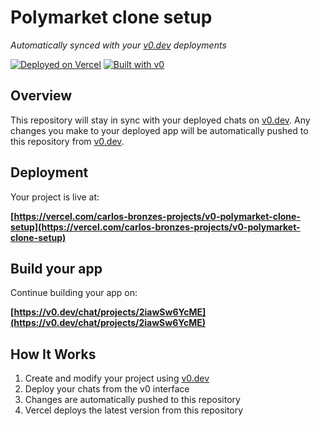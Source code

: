 # Polymarket clone setup

*Automatically synced with your [v0.dev](https://v0.dev) deployments*

[![Deployed on Vercel](https://img.shields.io/badge/Deployed%20on-Vercel-black?style=for-the-badge&logo=vercel)](https://vercel.com/carlos-bronzes-projects/v0-polymarket-clone-setup)
[![Built with v0](https://img.shields.io/badge/Built%20with-v0.dev-black?style=for-the-badge)](https://v0.dev/chat/projects/2iawSw6YcME)

## Overview

This repository will stay in sync with your deployed chats on [v0.dev](https://v0.dev).
Any changes you make to your deployed app will be automatically pushed to this repository from [v0.dev](https://v0.dev).

## Deployment

Your project is live at:

**[https://vercel.com/carlos-bronzes-projects/v0-polymarket-clone-setup](https://vercel.com/carlos-bronzes-projects/v0-polymarket-clone-setup)**

## Build your app

Continue building your app on:

**[https://v0.dev/chat/projects/2iawSw6YcME](https://v0.dev/chat/projects/2iawSw6YcME)**

## How It Works

1. Create and modify your project using [v0.dev](https://v0.dev)
2. Deploy your chats from the v0 interface
3. Changes are automatically pushed to this repository
4. Vercel deploys the latest version from this repository